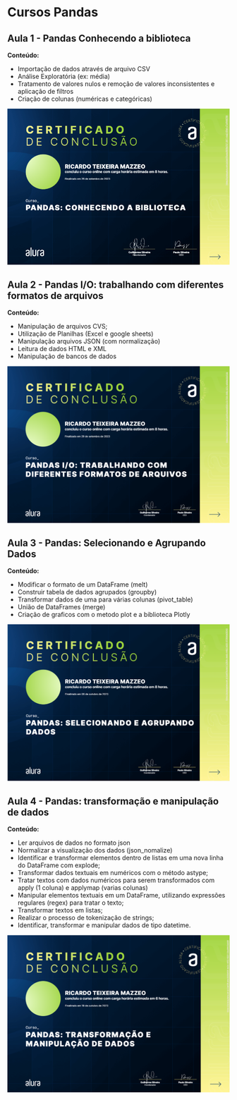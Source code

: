 # Cursos Pandas

## Aula 1 - Pandas Conhecendo a biblioteca

**Conteúdo:**

- Importação de dados através de arquivo CSV
- Análise Exploratória (ex: média)
- Tratamento de valores nulos e remoção de valores inconsistentes e aplicação de filtros
- Criação de colunas (numéricas e categóricas)

![Imagem](certificados/certificado_pandas001.png)

## Aula 2 -  Pandas I/O: trabalhando com diferentes formatos de arquivos

**Conteúdo:**

- Manipulação de arquivos CVS;
- Utilização de Planilhas (Excel e google sheets)
- Manipulação arquivos JSON (com normalização)
- Leitura de dados HTML e XML
- Manipulação de bancos de dados

![Imagem](certificados/certificado_pandas002.png)

## Aula 3 -  Pandas: Selecionando e Agrupando Dados

**Conteúdo:**

- Modificar o formato de um DataFrame (melt)
- Construir tabela de dados agrupados (groupby)
- Transformar dados de uma para várias colunas (pivot_table)
- União de DataFrames (merge)
- Criação de graficos com o metodo plot e a biblioteca Plotly

![Imagem](certificados/certificado_pandas003.png)

## Aula 4 - Pandas: transformação e manipulação de dados

**Conteúdo:**

- Ler arquivos de dados no formato json
- Normalizar a visualização dos dados (json_nomalize)
- Identificar e transformar elementos dentro de listas em uma nova linha do DataFrame com explode;
- Transformar dados textuais em numéricos com o método astype;
- Tratar textos com dados numéricos para serem transformados com apply (1 coluna) e applymap (varias colunas)
- Manipular elementos textuais em um DataFrame, utilizando expressões regulares (regex) para tratar o texto;
- Transformar textos em listas;
- Realizar o processo de tokenização de strings;
- Identificar, transformar e manipular dados de tipo datetime.

![Imagem](certificados/certificado_pandas004.png)



